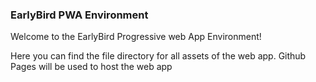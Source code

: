 ### EarlyBird PWA Environment

Welcome to the EarlyBird Progressive web App Environment!

Here you can find the file directory for all assets of the web app. Github Pages will be used to host the web app
